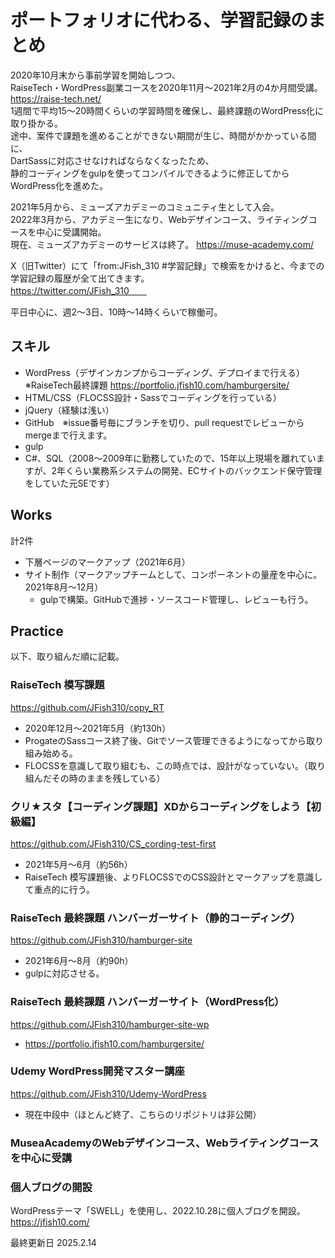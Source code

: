 # ポートフォリオに代わる、学習記録のまとめ
2020年10月末から事前学習を開始しつつ、  
RaiseTech・WordPress副業コースを2020年11月～2021年2月の4か月間受講。  
https://raise-tech.net/  
1週間で平均15～20時間くらいの学習時間を確保し、最終課題のWordPress化に取り掛かる。  
途中、案件で課題を進めることができない期間が生じ、時間がかかっている間に、  
DartSassに対応させなければならなくなったため、  
静的コーディングをgulpを使ってコンパイルできるように修正してからWordPress化を進めた。  

2021年5月から、ミューズアカデミーのコミュニティ生として入会。  
2022年3月から、アカデミー生になり、Webデザインコース、ライティングコースを中心に受講開始。  
現在、ミューズアカデミーのサービスは終了。
https://muse-academy.com/  

X（旧Twitter）にて「from:JFish_310 #学習記録」で検索をかけると、今までの学習記録の履歴が全て出てきます。  
https://twitter.com/JFish_310　　

平日中心に、週2～3日、10時～14時くらいで稼働可。  

## スキル
- WordPress（デザインカンプからコーディング、デプロイまで行える）※RaiseTech最終課題 https://portfolio.jfish10.com/hamburgersite/
- HTML/CSS（FLOCSS設計・Sassでコーディングを行っている）
- jQuery（経験は浅い）
- GitHub　※issue番号毎にブランチを切り、pull requestでレビューからmergeまで行えます。
- gulp
- C#、SQL（2008～2009年に勤務していたので、15年以上現場を離れていますが、2年くらい業務系システムの開発、ECサイトのバックエンド保守管理をしていた元SEです）  

## Works
計2件
- 下層ページのマークアップ（2021年6月）
- サイト制作（マークアップチームとして、コンポーネントの量産を中心に。2021年8月～12月）
    - gulpで構築。GitHubで進捗・ソースコード管理し、レビューも行う。  

## Practice
以下、取り組んだ順に記載。

### RaiseTech 模写課題
https://github.com/JFish310/copy_RT
- 2020年12月～2021年5月（約130h）
- ProgateのSassコース終了後、Gitでソース管理できるようになってから取り組み始める。
- FLOCSSを意識して取り組むも、この時点では、設計がなっていない。（取り組んだその時のままを残している）

### クリ★スタ【コーディング課題】XDからコーディングをしよう【初級編】
https://github.com/JFish310/CS_cording-test-first
- 2021年5月～6月（約56h）
- RaiseTech 模写課題後、よりFLOCSSでのCSS設計とマークアップを意識して重点的に行う。

### RaiseTech 最終課題 ハンバーガーサイト（静的コーディング）
https://github.com/JFish310/hamburger-site
- 2021年6月～8月（約90h）
- gulpに対応させる。

### RaiseTech 最終課題 ハンバーガーサイト（WordPress化）
https://github.com/JFish310/hamburger-site-wp
- https://portfolio.jfish10.com/hamburgersite/

### Udemy WordPress開発マスター講座
https://github.com/JFish310/Udemy-WordPress
- 現在中段中（ほとんど終了、こちらのリポジトリは非公開）

### MuseaAcademyのWebデザインコース、Webライティングコースを中心に受講

### 個人ブログの開設
WordPressテーマ「SWELL」を使用し、2022.10.28に個人ブログを開設。  
https://jfish10.com/

最終更新日 2025.2.14
